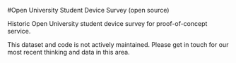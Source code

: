 #Open University Student Device Survey (open source)

Historic Open University student device survey for proof-of-concept service. 

This dataset and code is not actively maintained. Please get in touch for our most recent thinking and data in this area.
